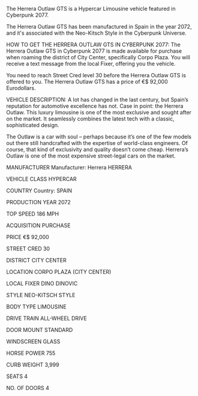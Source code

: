 The Herrera Outlaw GTS is a Hypercar Limousine vehicle featured in Cyberpunk 2077.

The Herrera Outlaw GTS has been manufactured in Spain in the year 2072, and it's associated with the Neo-Kitsch Style in the Cyberpunk Universe.

HOW TO GET THE HERRERA OUTLAW GTS IN CYBERPUNK 2077:
The Herrera Outlaw GTS in Cyberpunk 2077 is made available for purchase when roaming the district of City Center, specifically Corpo Plaza. You will receive a text message from the local Fixer, offering you the vehicle.

You need to reach Street Cred level 30 before the Herrera Outlaw GTS is offered to you. The Herrera Outlaw GTS has a price of €$ 92,000 Eurodollars.

VEHICLE DESCRIPTION:
A lot has changed in the last century, but Spain’s reputation for automotive excellence has not. Case in point: the Herrera Outlaw. This luxury limousine is one of the most exclusive and sought after on the market. It seamlessly combines the latest tech with a classic, sophisticated design.

The Outlaw is a car with soul – perhaps because it’s one of the few models out there still handcrafted with the expertise of world-class engineers. Of course, that kind of exclusivity and quality doesn’t come cheap. Herrera’s Outlaw is one of the most expensive street-legal cars on the market.

MANUFACTURER
Manufacturer: Herrera HERRERA

VEHICLE CLASS
HYPERCAR

COUNTRY
Country: SPAIN

PRODUCTION YEAR
2072

TOP SPEED
186 MPH

ACQUISITION
PURCHASE

PRICE
€$ 92,000

STREET CRED
30

DISTRICT
CITY CENTER

LOCATION
CORPO PLAZA (CITY CENTER)

LOCAL FIXER
DINO DINOVIC

STYLE
NEO-KITSCH STYLE

BODY TYPE
LIMOUSINE

DRIVE TRAIN
ALL-WHEEL DRIVE

DOOR MOUNT
STANDARD

WINDSCREEN
GLASS

HORSE POWER
755

CURB WEIGHT
3,999

SEATS
4

NO. OF DOORS
4
